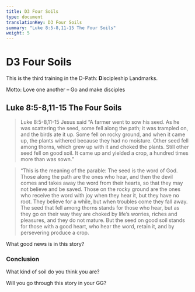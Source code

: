 ```yaml
---
title: D3 Four Soils
type: document
translationKey: D3 Four Soils
summary: "Luke 8:5-8,11-15 The Four Soils"
weight: 5
---
```

# D3 Four Soils

This is the third training in the D-Path: **D**iscipleship Landmarks.

Motto: Love one another – Go and make disciples

## Luke 8:5-8,11-15 The Four Soils

>   Luke 8:5-8,11-15 Jesus said “A farmer went to sow his seed. As he was scattering the seed, some fell along the path; it was trampled on, and the birds ate it up. Some fell on rocky ground, and when it came up, the plants withered because they had no moisture. Other seed fell among thorns, which grew up with it and choked the plants. Still other seed fell on good soil. It came up and yielded a crop, a hundred times more than was sown.”

>   “This is the meaning of the parable: The seed is the word of God. Those along the path are the ones who hear, and then the devil comes and takes away the word from their hearts, so that they may not believe and be saved. Those on the rocky ground are the ones who receive the word with joy when they hear it, but they have no root. They believe for a while, but when troubles come they fall away. The seed that fell among thorns stands for those who hear, but as they go on their way they are choked by life’s worries, riches and pleasures, and they do not mature. But the seed on good soil stands for those with a good heart, who hear the word, retain it, and by persevering produce a crop.

What good news is in this story?

### Conclusion

What kind of soil do you think you are?

Will you go through this story in your GG?

